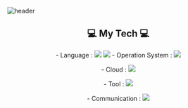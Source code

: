 ![header](https://capsule-render.vercel.app/api?type=rounded&color=auto&height=300&section=header&text=YEONSUN%20YOON&fontSize=70&fontColor=000080)

<h2 align="center"> 💻  My Tech 💻 </h2>
<p align="center"> - Language : <img src="https://img.shields.io/badge/Python-3776AB?style=flat-square&logo=Python&logoColor=white"/> <img src="https://img.shields.io/badge/ShellScript-#4EAA25?style=flat-square&logo=GNUBash&logoColor=white/></p>
<p align="center"> - Operation System : <img src="https://img.shields.io/badge/Linux-FCC624?style=flat-square&logo=linux&logoColor=white"/></p>
<p align="center"> - Cloud : <img src="https://img.shields.io/badge/Amazon%20AWS-232F3E?style=flat-square&logo=Amazon%20AWS&logoColor=white"/></p>
<p align="center"> - Tool : <img src="http://img.shields.io/badge/Jenkins-D24939?style=flat-square&logo=jenkins&logoColor=white"/></p>
<p align="center"> - Communication : <img src="https://img.shields.io/badge/GitHub-181717?style=flat-square&logo=github&logoColor=white"/></p>
